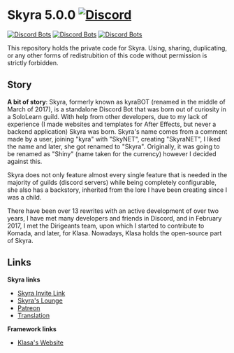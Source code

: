 # Skyra 5.0.0 [![Discord](https://discordapp.com/api/guilds/254360814063058944/embed.png)](https://skyradiscord.com/join)

[![Discord Bots](https://discordbots.org/api/widget/status/266624760782258186.svg?noavatar=true)](https://discordbots.org/bot/266624760782258186)
[![Discord Bots](https://discordbots.org/api/widget/servers/266624760782258186.svg?noavatar=true)](https://discordbots.org/bot/266624760782258186)
[![Discord Bots](https://discordbots.org/api/widget/upvotes/266624760782258186.svg?noavatar=true)](https://discordbots.org/bot/266624760782258186)

This repository holds the private code for Skyra. Using, sharing, duplicating, or any other forms of redistrubition of this code without permission is strictly forbidden.

## Story
**A bit of story**: Skyra, formerly known as kyraBOT (renamed in the middle of March of 2017), is a standalone Discord Bot that was born out of curiosity in a SoloLearn guild. With help from other developers, due to my lack of experience (I made websites and templates for After Effects, but never a backend application) Skyra was born. Skyra's name comes from a comment made by a user, joining "kyra" with "SkyNET", creating "SkyraNET", I liked the name and later, she got renamed to "Skyra". Originally, it was going to be renamed as "Shiny" (name taken for the currency) however I decided against this.

Skyra does not only feature almost every single feature that is needed in the majority of guilds (discord servers) while being completely configurable, she also has a backstory, inherited from the lore I have been creating since I was a child.

There have been over 13 rewrites with an active development of over two years, I have met many developers and friends in Discord, and in February 2017, I met the Dirigeants team, upon which I started to contribute to Komada, and later, for Klasa. Nowadays, Klasa holds the open-source part of Skyra.

## Links

**Skyra links**

- [Skyra Invite Link](https://skyradiscord.com/invite)
- [Skyra's Lounge](https://skyradiscord.com/join)
- [Patreon](https://www.patreon.com/kyranet)
- [Translation](https://skyradiscord.com/translate)

**Framework links**

- [Klasa's Website](https://klasa.js.org)
